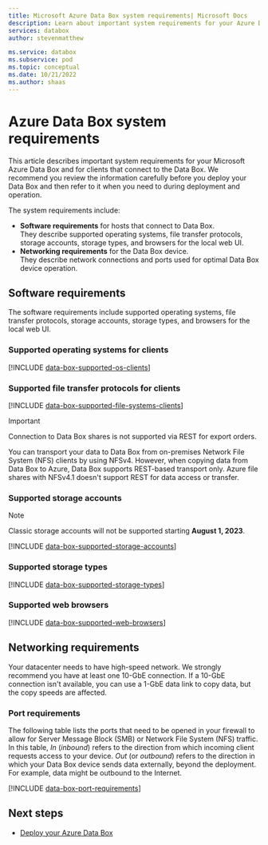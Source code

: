 ```yaml
---
title: Microsoft Azure Data Box system requirements| Microsoft Docs
description: Learn about important system requirements for your Azure Data Box and for clients that connect to the Data Box. 
services: databox
author: stevenmatthew

ms.service: databox
ms.subservice: pod
ms.topic: conceptual
ms.date: 10/21/2022
ms.author: shaas
---
```


# Azure Data Box system requirements 

This article describes important system requirements for your Microsoft Azure Data Box and for clients that connect to the Data Box. We recommend you review the information carefully before you deploy your Data Box and then refer to it when you need to during deployment and operation.

The system requirements include:

* **Software requirements** for hosts that connect to Data Box.<br>
They describe supported operating systems, file transfer protocols, storage accounts, storage types, and browsers for the local web UI.
* **Networking requirements** for the Data Box device.<br>
They describe network connections and ports used for optimal Data Box device operation.


## Software requirements

The software requirements include supported operating systems, file transfer protocols, storage accounts, storage types, and browsers for the local web UI.

### Supported operating systems for clients

[!INCLUDE [data-box-supported-os-clients](../../includes/data-box-supported-os-clients.md)]

### Supported file transfer protocols for clients

[!INCLUDE [data-box-supported-file-systems-clients](../../includes/data-box-supported-file-systems-clients.md)]

> [!IMPORTANT]
> Connection to Data Box shares is not supported via REST for export orders.
>
> You can transport your data to Data Box from on-premises Network File System (NFS) clients by using NFSv4. However, when copying data from Data Box to Azure, Data Box supports REST-based transport only. Azure file shares with NFSv4.1 doesn't support REST for data access or transfer.

### Supported storage accounts

> [!Note]
> Classic storage accounts will not be supported starting **August 1, 2023**.

[!INCLUDE [data-box-supported-storage-accounts](../../includes/data-box-supported-storage-accounts.md)]

### Supported storage types

[!INCLUDE [data-box-supported-storage-types](../../includes/data-box-supported-storage-types.md)]

### Supported web browsers

[!INCLUDE [data-box-supported-web-browsers](../../includes/data-box-supported-web-browsers.md)]

## Networking requirements

Your datacenter needs to have high-speed network. We strongly recommend you have at least one 10-GbE connection. If a 10-GbE connection isn't available, you can use a 1-GbE data link to copy data, but the copy speeds are affected.

### Port requirements

The following table lists the ports that need to be opened in your firewall to allow for Server Message Block (SMB) or  Network File System (NFS) traffic. In this table, *In* (*inbound*) refers to the direction from which incoming client requests access to your device. *Out* (or *outbound*) refers to the direction in which your Data Box device sends data externally, beyond the deployment. For example, data might be outbound to the Internet.

[!INCLUDE [data-box-port-requirements](../../includes/data-box-port-requirements.md)]


## Next steps

* [Deploy your Azure Data Box](data-box-deploy-ordered.md)

